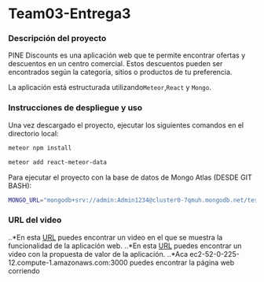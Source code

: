 # Team03-Entrega3

### Descripción del proyecto

PINE Discounts es una aplicación web que te permite encontrar ofertas y descuentos en un centro comercial. Estos descuentos pueden ser encontrados según la categoría, sitios o productos de tu preferencia. 

La aplicación está estructurada utilizando`Meteor`,`React` y `Mongo`.

### Instrucciones de despliegue y uso

Una vez descargado el proyecto, ejecutar los siguientes comandos en el directorio local: 

```bash
meteor npm install 
```
```bash
meteor add react-meteor-data 
```


Para ejecutar el proyecto con la base de datos de Mongo Atlas (DESDE GIT BASH):

```bash
MONGO_URL="mongodb+srv://admin:Admin1234@cluster0-7qmuh.mongodb.net/test?retryWrites=true&w=majority" meteor
```


### URL del video

..*En esta [URL](https://www.youtube.com) puedes encontrar un video en el que se muestra la funcionalidad de la aplicación web.
..*En esta [URL](https://youtu.be/3hNu81mHtfE) puedes encontrar un video con la propuesta de valor de la aplicación.
..*Aca ec2-52-0-225-12.compute-1.amazonaws.com:3000 puedes encontrar la página web corriendo

